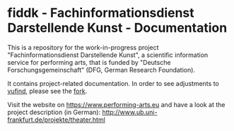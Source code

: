 # fiddk - Fachinformationsdienst Darstellende Kunst - Documentation

This is a repository for the work-in-progress project "Fachinformationsdienst Darstellende Kunst", a scientific information service for performing arts, that is funded by "Deutsche Forschungsgemeinschaft" (DFG, German Research Foundation).

It contains project-related documentation. In order to see adjustments to [vufind](https://vufind.org), please see the [fork](https://github.com/ubffm/vufind).

Visit the website on https://www.performing-arts.eu and have a look at the project description (in German): http://www.ub.uni-frankfurt.de/projekte/theater.html
